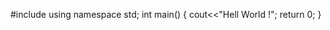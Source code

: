 #include<iostream>
  using namespace std;
  int main()
  {
    cout<<"Hell World !";
    return 0;
  }

